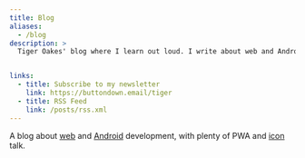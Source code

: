 ```yaml
---
title: Blog
aliases:
  - /blog
description: >
  Tiger Oakes' blog where I learn out loud. I write about web and Android development, with plenty of PWA and icon talk.


links:
  - title: Subscribe to my newsletter
    link: https://buttondown.email/tiger
  - title: RSS Feed
    link: /posts/rss.xml
---
```


A blog about [web](../tags/web/) and [Android](../tags/android/) development, with plenty of PWA and [icon](../tags/icons/) talk.
